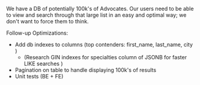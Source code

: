 
We have a DB of potentially 100k's of Advocates. Our users need to be able to view and search through that large list in an easy and optimal way; we don't want to force them to think. 


Follow-up Optimizations:
- Add db indexes to columns (top contenders: first_name, last_name, city )
   - (Research GIN indexes for specialties column of JSONB for faster LIKE searches )
- Pagination on table to handle displaying 100k's of results
- Unit tests (BE + FE)